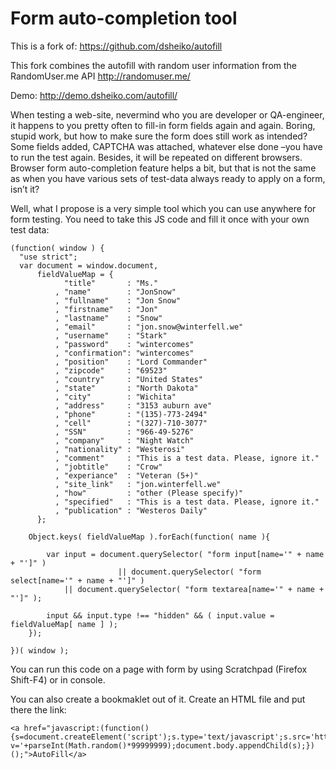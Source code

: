Form auto-completion tool
========

This is a fork of: https://github.com/dsheiko/autofill

This fork combines the autofill with random user information from the RandomUser.me API http://randomuser.me/

Demo: http://demo.dsheiko.com/autofill/

When testing a web-site, nevermind who you are developer or QA-engineer, it happens to you pretty often to fill-in form fields again and again. Boring, stupid work, but how to make sure the form does still work as intended? Some fields added, CAPTCHA was attached, whatever else done –you have to run the test again. Besides, it will be repeated on different browsers. Browser form auto-completion feature helps a bit, but that is not the same as when you have various sets of test-data always ready to apply on a form, isn’t it?

Well, what I propose is a very simple tool which you can use anywhere for form testing. You need to take this JS code and fill it once with your own test data:

```
(function( window ) {
  "use strict";
  var document = window.document,
      fieldValueMap = {
            "title"       : "Ms."
          , "name"        : "JonSnow"
          , "fullname"    : "Jon Snow"
          , "firstname"   : "Jon"
          , "lastname"    : "Snow"
          , "email"       : "jon.snow@winterfell.we"
          , "username"    : "Stark"
          , "password"    : "wintercomes"
          , "confirmation": "wintercomes"
          , "position"    : "Lord Commander"
          , "zipcode"     : "69523"
          , "country"     : "United States"
          , "state"       : "North Dakota"
          , "city"        : "Wichita"
          , "address"     : "3153 auburn ave"
          , "phone"       : "(135)-773-2494"
          , "cell"        : "(327)-710-3077"
          , "SSN"         : "966-49-5276"
          , "company"     : "Night Watch"
          , "nationality" : "Westerosi"
          , "comment"     : "This is a test data. Please, ignore it."
          , "jobtitle"    : "Crow"
          , "experiance"  : "Veteran (5+)"
          , "site_link"   : "jon.winterfell.we"
          , "how"         : "other (Please specify)"
          , "specified"   : "This is a test data. Please, ignore it."
          , "publication" : "Westeros Daily"
      };

    Object.keys( fieldValueMap ).forEach(function( name ){

        var input = document.querySelector( "form input[name='" + name + "']" )
						|| document.querySelector( "form select[name='" + name + "']" )
            || document.querySelector( "form textarea[name='" + name + "']" );

        input && input.type !== "hidden" && ( input.value = fieldValueMap[ name ] );
    });

})( window );
```

You can run this code on a page with form by using Scratchpad (Firefox Shift-F4) or in console.

You can also create a bookmaklet out of it. Create an HTML file and put there the link:

    <a href="javascript:(function(){s=document.createElement('script');s.type='text/javascript';s.src='http://demo.dsheiko.com/autofill/src/autofill.js?v='+parseInt(Math.random()*99999999);document.body.appendChild(s);})();">AutoFill</a>
